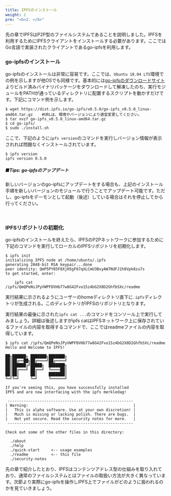 ```yaml
---
title: IPFSのインストール
weight: 2
pre: "<b>2. </b>"
---
```


先の章でIPFSはP2P型のファイルシステムであることを説明しました。IPFSを利用するためにIPFSクライアントをインストールする必要があります。ここではGo言語で実装されたクライアントであるgo-ipfsを利用します。

### go-ipfsのインストール

go-ipfsのインストールは非常に容易です。ここでは、`Ubuntu 18.04 LTS`環境での例を示しますが他OSでも同様です。基本的には[go-ipfsのダウンロードサイト](https://dist.ipfs.io/#go-ipfs)よりビルド済みバイナリパッケージをダウンロードして解凍したのち、実行モジュールをPATHが通っているディレクトリに配置するスクリプトを動かすだけです。下記にコマンド例を示します。

```
$ wget https://dist.ipfs.io/go-ipfs/v0.5.0/go-ipfs_v0.5.0_linux-amd64.tar.gz    #URLは、環境やバージョンにより適宜変更してください。
$ tar xvzf go-ipfs_v0.5.0_linux-amd64.tar.gz
$ cd go-ipfs/
$ sudo ./install.sh
```

ここで、下記のように`ipfs version`のコマンドを実行しバージョン情報が表示されれば問題なくインストールされています。

```
$ ipfs version
ipfs version 0.5.0
```

##### ■Tips:  go-ipfsのアップデート

新しいバージョンのgo-ipfsにアップデートをする場合も、上記のインストール手順を新しいバージョンのモジュールで行うことでアップデート可能です。ただし、go-ipfsをデーモンとして起動（後述）している場合はそれを停止してから行ってください。

​

### IPFSリポジトリの初期化

go-ipfsのインストールを終えたら、IPFSのP2Pネットワークに参加するために下記のコマンドを実行してローカルのIPFSリポジトリを初期化します。

```
$ ipfs init
initializing IPFS node at /home/ubuntu/.ipfs
generating 2048-bit RSA keypair...done
peer identity: QmP5PY85F8XjH5gF67qXLCmU3BxyAW7NdFJ1h8Vpk8zu7s
to get started, enter:

    ipfs cat /ipfs/QmQPeNsJPyVWPFDVHb77w8G42Fvo15z4bG2X8D2GhfbSXc/readme
```

実行結果に示されるようにユーザーのhomeディレクトリ直下に`.ipfs`ディレクトリが生成される。このディレクトリがIPFSのリポジトリとなります。

実行結果の最後に示された`ipfs cat ...`のコマンドをコンソール上で実行してみましょう。詳細は後述しますがipfs catはIPFSネットワーク上に保存されているファイルの内容を取得するコマンドで、ここではreadmeファイルの内容を取得しています。

```
$ ipfs cat /ipfs/QmQPeNsJPyVWPFDVHb77w8G42Fvo15z4bG2X8D2GhfbSXc/readme
Hello and Welcome to IPFS!

██╗██████╗ ███████╗███████╗
██║██╔══██╗██╔════╝██╔════╝
██║██████╔╝█████╗  ███████╗
██║██╔═══╝ ██╔══╝  ╚════██║
██║██║     ██║     ███████║
╚═╝╚═╝     ╚═╝     ╚══════╝

If you're seeing this, you have successfully installed
IPFS and are now interfacing with the ipfs merkledag!

 -------------------------------------------------------
| Warning:                                              |
|   This is alpha software. Use at your own discretion! |
|   Much is missing or lacking polish. There are bugs.  |
|   Not yet secure. Read the security notes for more.   |
 -------------------------------------------------------

Check out some of the other files in this directory:

  ./about
  ./help
  ./quick-start     <-- usage examples
  ./readme          <-- this file
  ./security-notes
```

先の章で紹介したとおり、IPFSはコンテンツアドレス型の仕組みを取り入れており、通常のファイルシステムとはファイルの取扱い方法が大きく異なっています。次節より実際にgo-ipfsを操作しIPFS上でファイルがどのように扱われるのかを見ていきましょう。
